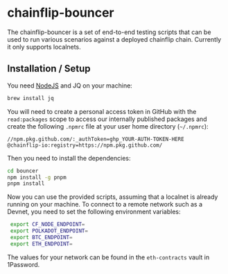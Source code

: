 # chainflip-bouncer

The chainflip-bouncer is a set of end-to-end testing scripts that can be used to
run various scenarios against a deployed chainflip chain. Currently it only supports
localnets.

## Installation / Setup

You need [NodeJS](https://github.com/nvm-sh/nvm#installing-and-updating) and JQ
on your machine:

```sh
brew install jq
```

You will need to create a personal access token in GitHub with the
`read:packages` scope to access our internally published packages and create the
following `.npmrc` file at your user home directory (`~/.npmrc`):

```
//npm.pkg.github.com/:_authToken=ghp_YOUR-AUTH-TOKEN-HERE
@chainflip-io:registry=https://npm.pkg.github.com/
```


Then you need to install the dependencies:

```sh
cd bouncer
npm install -g pnpm
pnpm install
```

Now you can use the provided scripts, assuming that a localnet is already running on your machine.
To connect to a remote network such as a Devnet, you need to set the following environment variables:

```bash
 export CF_NODE_ENDPOINT=
 export POLKADOT_ENDPOINT=
 export BTC_ENDPOINT=
 export ETH_ENDPOINT=
```

The values for your network can be found in the `eth-contracts` vault in 1Password.
